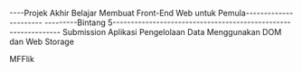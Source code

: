 ----Projek Akhir Belajar Membuat Front-End Web untuk Pemula----------------------
---------Bintang 5---------------------------------------------------------------
Submission Aplikasi Pengelolaan Data Menggunakan DOM dan Web Storage

MFFlik
